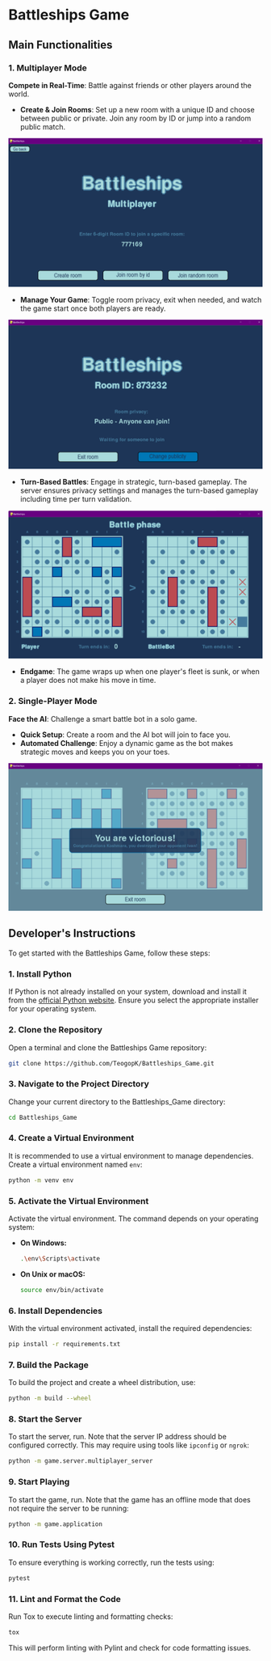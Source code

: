 # Battleships Game


## Main Functionalities

### 1. **Multiplayer Mode**

**Compete in Real-Time**: Battle against friends or other players around the world.

- **Create & Join Rooms**: Set up a new room with a unique ID and choose between public or private. Join any room by ID or jump into a random public match.

![Multiplayer menu including room creation and join options](media/multiplayer_menu.png)


- **Manage Your Game**: Toggle room privacy, exit when needed, and watch the game start once both players are ready.

![Room menu when the player is waiting an opponent to join](media/room_menu.png)

- **Turn-Based Battles**: Engage in strategic, turn-based gameplay. The server ensures privacy settings and manages the turn-based gameplay including time per turn validation.

![Battle phase of the game screenshot](./media/battle_phase.png)


- **Endgame**: The game wraps up when one player's fleet is sunk, or when a player does not make his move in time.

### 2. **Single-Player Mode**

**Face the AI**: Challenge a smart battle bot in a solo game.

- **Quick Setup**: Create a room and the AI bot will join to face you.
- **Automated Challenge**: Enjoy a dynamic game as the bot makes strategic moves and keeps you on your toes.

![Endgame screen showing an end of an epic battle](endgame_screen.png)


## Developer's Instructions

To get started with the Battleships Game, follow these steps:

### 1. Install Python

If Python is not already installed on your system, download and install it from the [official Python website](https://www.python.org/downloads/). Ensure you select the appropriate installer for your operating system.

### 2. Clone the Repository

Open a terminal and clone the Battleships Game repository:

```bash
git clone https://github.com/TeogopK/Battleships_Game.git
```

### 3. Navigate to the Project Directory

Change your current directory to the Battleships_Game directory:

```bash
cd Battleships_Game
```

### 4. Create a Virtual Environment

It is recommended to use a virtual environment to manage dependencies. Create a virtual environment named `env`:

```bash
python -m venv env
```

### 5. Activate the Virtual Environment

Activate the virtual environment. The command depends on your operating system:

- **On Windows:**
    ```bash
    .\env\Scripts\activate
    ```

- **On Unix or macOS:**
    ```bash
    source env/bin/activate
    ```

### 6. Install Dependencies

With the virtual environment activated, install the required dependencies:

```bash
pip install -r requirements.txt
```

### 7. Build the Package

To build the project and create a wheel distribution, use:

```bash
python -m build --wheel
```

### 8. Start the Server

To start the server, run. Note that the server IP address should be configured correctly. This may require using tools like `ipconfig` or `ngrok`:

```bash
python -m game.server.multiplayer_server
```

### 9. Start Playing

To start the game, run. Note that the game has an offline mode that does not require the server to be running:

```bash
python -m game.application
```

### 10. Run Tests Using Pytest

To ensure everything is working correctly, run the tests using:

```bash
pytest
```

### 11. Lint and Format the Code

Run Tox to execute linting and formatting checks:

```bash
tox
```

This will perform linting with Pylint and check for code formatting issues.
